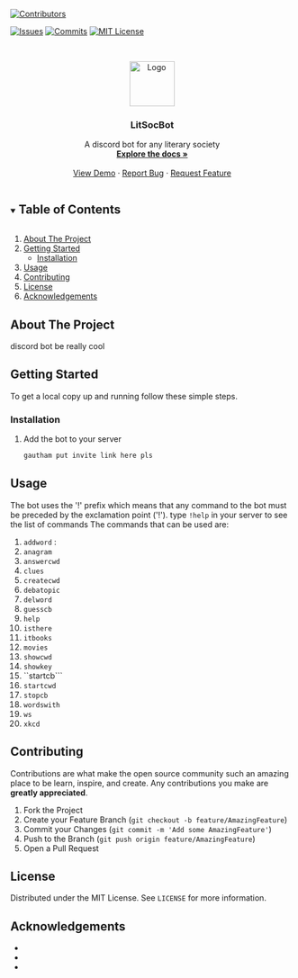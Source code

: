 <!--
*** Thanks for checking out the Best-README-Template. If you have a suggestion
*** that would make this better, please fork the repo and create a pull request
*** or simply open an issue with the tag "enhancement".
*** Thanks again! Now go create something AMAZING! :D
***
***
***
*** To avoid retyping too much info. Do a search and replace for the following:
*** github_username, repo_name, twitter_handle, email, project_title, project_description
-->



<!-- PROJECT SHIELDS -->
<!--
*** I'm using markdown "reference style" links for readability.
*** Reference links are enclosed in brackets [ ] instead of parentheses ( ).
*** See the bottom of this document for the declaration of the reference variables
*** for contributors-url, forks-url, etc. This is an optional, concise syntax you may use.
*** https://www.markdownguide.org/basic-syntax/#reference-style-links
-->
[![Contributors][contributors-shield]][contributors-url]
<!-- [![Forks][forks-shield]][forks-url] -->
<!-- [![Stargazers][stars-shield]][stars-url] -->
[![Issues][issues-shield]][issues-url]
[![Commits](https://img.shields.io/github/commit-activity/m/LitSocBot/LitSocBot?style=for-the-badge)][commit-activity-url]
[![MIT License][license-shield]][license-url]




<!-- PROJECT LOGO -->
<br />
<p align="center">
  <a href="https://github.com/github_username/repo_name">
    <img src="images/logo.png" alt="Logo" width="80" height="80">
  </a>

  <h3 align="center">LitSocBot</h3>

  <p align="center">
    A discord bot for any literary society
    <br />
    <a href="https://github.com/github_username/repo_name"><strong>Explore the docs »</strong></a>
    <br />
    <br />
    <a href="https://github.com/github_username/repo_name">View Demo</a>
    ·
    <a href="https://github.com/github_username/repo_name/issues">Report Bug</a>
    ·
    <a href="https://github.com/github_username/repo_name/issues">Request Feature</a>
  </p>
</p>



<!-- TABLE OF CONTENTS -->
<details open="open">
  <summary><h2 style="display: inline-block">Table of Contents</h2></summary>
  <ol>
    <li>
      <a href="#about-the-project">About The Project</a>
    </li>
    <li>
      <a href="#getting-started">Getting Started</a>
      <ul>
        <li><a href="#installation">Installation</a></li>
      </ul>
    </li>
    <li><a href="#usage">Usage</a></li>
    <li><a href="#contributing">Contributing</a></li>
    <li><a href="#license">License</a></li>
    <li><a href="#acknowledgements">Acknowledgements</a></li>
  </ol>
</details>



<!-- ABOUT THE PROJECT -->
## About The Project

<!-- [![Product Name Screen Shot][product-screenshot]](https://example.com) -->

discord bot be really cool


<!-- GETTING STARTED -->
## Getting Started

To get a local copy up and running follow these simple steps.

### Installation

1. Add the bot to your server
   ```sh
   gautham put invite link here pls
   ```


<!-- USAGE EXAMPLES -->
## Usage
The bot uses the '!' prefix which means that any command to the bot must be preceded by the exclamation point ('!').
type ```!help``` in your server to see the list of commands 
The commands that can be used are:
1. ```addword``` : 
2. ```anagram```
3. ```answercwd```
4. ```clues```
5. ```createcwd```
6. ```debatopic```
7. ```delword```
8. ```guesscb```
9. ```help```
10. ```isthere```
11. ```itbooks```
12. ```movies```
13. ```showcwd```
14. ```showkey```
15. ``startcb```
16. ```startcwd```
17. ```stopcb```
18. ```wordswith```
19. ```ws```
20. ```xkcd```



<!-- CONTRIBUTING -->
## Contributing

Contributions are what make the open source community such an amazing place to be learn, inspire, and create. Any contributions you make are **greatly appreciated**.

1. Fork the Project
2. Create your Feature Branch (`git checkout -b feature/AmazingFeature`)
3. Commit your Changes (`git commit -m 'Add some AmazingFeature'`)
4. Push to the Branch (`git push origin feature/AmazingFeature`)
5. Open a Pull Request



<!-- LICENSE -->
## License

Distributed under the MIT License. See `LICENSE` for more information.

<!-- ACKNOWLEDGEMENTS -->
## Acknowledgements

* []()
* []()
* []()





<!-- MARKDOWN LINKS & IMAGES -->
<!-- https://www.markdownguide.org/basic-syntax/#reference-style-links -->
[contributors-shield]: https://img.shields.io/github/contributors/LitSocBot/LitSocBot.svg?style=for-the-badge
[contributors-url]: https://github.com/LitSocBot/LitSocBot/graphs/contributors
[forks-shield]: https://img.shields.io/github/forks/LitSocBot/LitSocBot.svg?style=for-the-badge
[forks-url]: https://github.com/LitSocBot/LitSocBot/network/members
[stars-shield]: https://img.shields.io/github/stars/LitSocBot/LitSocBot.svg?style=for-the-badge
[stars-url]: https://github.com/LitSocBot/LitSocBot/stargazers
[issues-shield]: https://img.shields.io/github/issues/LitSocBot/LitSocBot.svg?style=for-the-badge
[issues-url]: https://github.com/LitSocBot/LitSocBot/issues
[license-shield]: https://img.shields.io/github/license/LitSocBot/LitSocBot.svg?style=for-the-badge
[license-url]: https://github.com/LitSocBot/LitSocBot/blob/master/LICENSE.txt
[linkedin-shield]: https://img.shields.io/badge/-LinkedIn-black.svg?style=for-the-badge&logo=linkedin&colorB=555
[linkedin-url]: https://linkedin.com/in/LitSocBot
[commit-activity-shield]: https://img.shields.io/github/commit-activity/m/LitSocBot/LitSocBot?style=for-the-badge
[commit-activity-url]: https://github.com/LitSocBot/LitSocBot/commits
